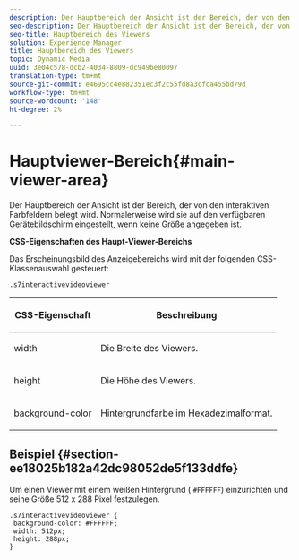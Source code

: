 ```yaml
---
description: Der Hauptbereich der Ansicht ist der Bereich, der von den interaktiven Farbfeldern belegt wird. Normalerweise wird sie auf den verfügbaren Gerätebildschirm eingestellt, wenn keine Größe angegeben ist.
seo-description: Der Hauptbereich der Ansicht ist der Bereich, der von den interaktiven Farbfeldern belegt wird. Normalerweise wird sie auf den verfügbaren Gerätebildschirm eingestellt, wenn keine Größe angegeben ist.
seo-title: Hauptbereich des Viewers
solution: Experience Manager
title: Hauptbereich des Viewers
topic: Dynamic Media
uuid: 3e04c578-dcb2-4034-8809-dc949be80097
translation-type: tm+mt
source-git-commit: e4695cc4e882351ec3f2c55fd8a3cfca455bd79d
workflow-type: tm+mt
source-wordcount: '148'
ht-degree: 2%

---
```



# Hauptviewer-Bereich{#main-viewer-area}

Der Hauptbereich der Ansicht ist der Bereich, der von den interaktiven Farbfeldern belegt wird. Normalerweise wird sie auf den verfügbaren Gerätebildschirm eingestellt, wenn keine Größe angegeben ist.

<!--<a id="section_061E550C1C1D4DB2BD663A898895B38C"></a>-->

**CSS-Eigenschaften des Haupt-Viewer-Bereichs**

Das Erscheinungsbild des Anzeigebereichs wird mit der folgenden CSS-Klassenauswahl gesteuert:

```
.s7interactivevideoviewer
```

<table id="table_94EE3F5BBE4547C0B4943471CEE7EDE4"> 
 <thead> 
  <tr> 
   <th colname="col1" class="entry"> <p> CSS-Eigenschaft </p> </th> 
   <th colname="col2" class="entry"> <p>Beschreibung </p> </th> 
  </tr> 
 </thead>
 <tbody> 
  <tr> 
   <td colname="col1"> <p> <span class="codeph"> width </span> </p> </td> 
   <td colname="col2"> <p>Die Breite des Viewers. </p> </td> 
  </tr> 
  <tr> 
   <td colname="col1"> <p> <span class="codeph"> height </span> </p> </td> 
   <td colname="col2"> <p>Die Höhe des Viewers. </p> </td> 
  </tr> 
  <tr> 
   <td colname="col1"> <p> <span class="codeph"> background-color  </span> </p> </td> 
   <td colname="col2"> <p> Hintergrundfarbe im Hexadezimalformat. </p> </td> 
  </tr> 
 </tbody> 
</table>

## Beispiel {#section-ee18025b182a42dc98052de5f133ddfe}

Um einen Viewer mit einem weißen Hintergrund ( `#FFFFFF`) einzurichten und seine Größe 512 x 288 Pixel festzulegen.

```
.s7interactivevideoviewer { 
 background-color: #FFFFFF; 
 width: 512px; 
 height: 288px;  
}
```

